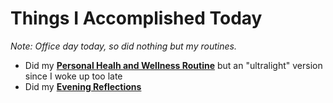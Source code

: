# Things I Accomplished Today

_Note: Office day today, so did nothing but my routines._

- Did my **[Personal Healh and Wellness Routine](../../routines/2024/personal-health-and-wellness-routine/personal-health-and-wellness-routine-2024-week-13)** but an "ultralight" version since I woke up too late
- Did my **[Evening Reflections](../../routines/evening-reflections.md)**
